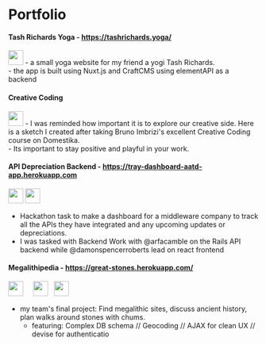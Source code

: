 # Portfolio


#### Tash Richards Yoga - https://tashrichards.yoga/
<img height='30' src="https://cdn3.iconfinder.com/data/icons/teenyicons-outline-vol-2/15/nuxtjs-512.png" />
- a small yoga website for my friend a yogi Tash Richards. <br>
- the app is built using Nuxt.js and CraftCMS using elementAPI as a backend

#### Creative Coding
<img height='30' src="https://upload.wikimedia.org/wikipedia/commons/6/6a/JavaScript-logo.png" />
- I was reminded how important it is to explore our creative side. Here is a sketch I created after taking Bruno Imbrizi's excellent Creative Coding course on Domestika.<br>
- Its important to stay positive and playful in your work.

#### API Depreciation Backend - https://tray-dashboard-aatd-app.herokuapp.com 
<img height='30' src="https://upload.wikimedia.org/wikipedia/commons/thumb/a/a7/React-icon.svg/2300px-React-icon.svg.png" /> <img height='30' src="https://cdn3.iconfinder.com/data/icons/popular-services-brands-vol-2/512/ruby-on-rails-256.png" />
* Hackathon task to make a dashboard for a middleware company to track all the APIs they have integrated and any upcoming updates or depreciations.
* I was tasked with Backend Work with @arfacamble on the Rails API backend while @damonspencerroberts lead on react frontend

#### Megalithipedia - https://great-stones.herokuapp.com/
<img height='30' src="https://cdn3.iconfinder.com/data/icons/popular-services-brands-vol-2/512/ruby-on-rails-256.png" /> &nbsp; &nbsp; <img height='30' src="https://doc.octoperf.com/monitoring/create-connection/postgres/img/postgresql-logo.png" />  &nbsp; <img height='30' src="https://download.logo.wine/logo/Bootstrap_(front-end_framework)/Bootstrap_(front-end_framework)-Logo.wine.png" />
* my team's final project: Find megalithic sites, discuss ancient history, plan walks around stones with chums.
    * featuring: Complex DB schema // Geocoding // AJAX for clean UX // devise for authenticatio


